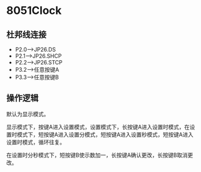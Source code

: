 # 8051Clock  
## 杜邦线连接  
- P2.0-->JP26.DS
- P2.1-->JP26.SHCP
- P2.2-->JP26.STCP
- P3.2-->任意按键A
- P3.3-->任意按键B

## 操作逻辑
默认为显示模式。

显示模式下，按键A进入设置模式，设置模式下，长按键A进入设置时模式，在设置时模式下，短按键A进入设置分模式，短按键A进入设置秒模式，短按键A进入设置时模式，循环往复。

在设置时分秒模式下，短按键B使示数加一，长按键A确认更改，长按键B取消更改。
